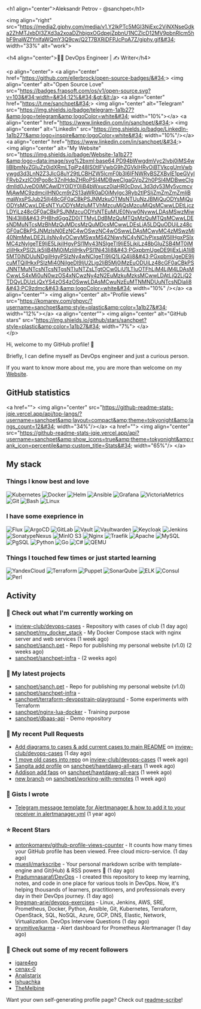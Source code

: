 &lt;h1 align=&#34;center&#34;&gt;Aleksandr Petrov - @sanchpet&lt;/h1&gt;

&lt;img align=&#34;right&#34; src=&#34;https://media2.giphy.com/media/v1.Y2lkPTc5MGI3NjExc2ViNXNseGdka2ZhMTJxbDI3ZXd3a2xoaDZhbjgxOGdpejZpbnU1NCZlcD12MV9pbnRlcm5hbF9naWZfYnlfaWQmY3Q9cw/Q2T7BXRiDFPJcPoA7Z/giphy.gif&#34; width=&#34;33%&#34; alt=&#34;work&#34;&gt; 

&lt;h4 align=&#34;center&#34;&gt;👨‍💻 DevOps Engineer | ✍️ Writer&lt;/h4&gt;

&lt;p align=&#34;center&#34;&gt;
    &lt;a align=&#34;center&#34; href=&#34;https://github.com/ellerbrock/open-source-badges/&#34;&gt;
        &lt;img align=&#34;center&#34; alt=&#34;Open Source Love&#34; src=&#34;https://badges.frapsoft.com/os/v1/open-source.svg?v=103&#34;width=&#34;12%&#34;&gt;&lt;/a&gt;
    &lt;a align=&#34;center&#34; href=&#34;https://t.me/sanchpet&#34;&gt;
        &lt;img align=&#34;center&#34; alt=&#34;Telegram&#34; src=&#34;https://img.shields.io/badge/telegram-1a1b27?&amp;logo=telegram&amp;logoColor=white&#34; width=&#34;10%&#34;&gt;&lt;/a&gt;
    &lt;a align=&#34;center&#34; href=&#34;https://www.linkedin.com/in/sanchpet/&#34;&gt;
        &lt;img align=&#34;center&#34; alt=&#34;LinkedIn&#34; src=&#34;https://img.shields.io/badge/LinkedIn-1a1b27?&amp;logo=inspire&amp;logoColor=white&#34; width=&#34;10%&#34;/&gt;&lt;/a&gt;
    &lt;a align=&#34;center&#34; href=&#34;https://www.linkedin.com/in/sanchpet/&#34;&gt;
        &lt;img align=&#34;center&#34; alt=&#34;My Website&#34; src=&#34;https://img.shields.io/badge/Website-1a1b27?&amp;logo=data:image/svg%2bxml;base64,PD94bWwgdmVyc2lvbj0iMS4wIiBlbmNvZGluZz0idXRmLTgiPz48IS0tIFVwbG9hZGVkIHRvOiBTVkcgUmVwbywgd3d3LnN2Z3JlcG8uY29tLCBHZW5lcmF0b3I6IFNWRyBSZXBvIE1peGVyIFRvb2xzIC0tPgo8c3ZnIHdpZHRoPSI4MDBweCIgaGVpZ2h0PSI4MDBweCIgdmlld0JveD0iMCAwIDY0IDY0IiB4bWxucz0iaHR0cDovL3d3dy53My5vcmcvMjAwMC9zdmciIHN0cm9rZS13aWR0aD0iMyIgc3Ryb2tlPSIjZmZmZmZmIiBmaWxsPSJub25lIj48cGF0aCBkPSJNMzkuOTMsNTUuNzJBMjQuODYsMjQuODYsMCwxLDEsNTYuODYsMzIuMTVhMzcuMjQsMzcuMjQsMCwwLDEtLjczLDYiLz48cGF0aCBkPSJNMzcuODYsNTEuMUE0Nyw0NywwLDAsMSwzMiw1Ni43Ii8&#43;PHBhdGggZD0iTTMyLDdBMzQuMTQsMzQuMTQsMCwwLDEsNDMuNTcsMzBhMzQuMDcsMzQuMDcsMCwwLDEsLjA5LDQuODUiLz48cGF0aCBkPSJNMzIsN0EzNC4wOSwzNC4wOSwwLDAsMCwyMC4zMSwzMi40NmMwLDE2LjIsNy4yOCwyMSwxMS42NiwyNC4yNCIvPjxsaW5lIHgxPSIxMC4zNyIgeTE9IjE5LjkiIHgyPSI1My43NSIgeTI9IjE5LjkiLz48bGluZSB4MT0iMzIiIHkxPSI2Ljk5IiB4Mj0iMzIiIHkyPSI1Ni43Ii8&#43;PGxpbmUgeDE9IjExLjA1IiB5MT0iNDUuNDgiIHgyPSIzNy4wNCIgeTI9IjQ1LjQ4Ii8&#43;PGxpbmUgeDE9IjcuMTQiIHkxPSIzMi40NiIgeDI9IjU2Ljg2IiB5Mj0iMzEuODUiLz48cGF0aCBkPSJNNTMuNTcsNTcsNTgsNTIuNTZsLTgtOCw0LjU1LTIuOTFhLjM4LjM4LDAsMCwwLS4xMi0uN0wzOS4xNCwzNy4zN2EuMzkuMzksMCwwLDAtLjQ2LjQ2TDQyLDUzLjQxYS4zOS4zOSwwLDAsMCwuNzEuMTNMNDUuNTcsNDlaIi8&#43;PC9zdmc&#43;&amp;logoColor=white&#34; width=&#34;10%&#34; /&gt;&lt;/a&gt;
    &lt;a align=&#34;center&#34;&#34;&gt;
        &lt;img align=&#34;center&#34; alt=&#34;Profile views&#34; src=&#34;https://komarev.com/ghpvc/?username=sanchpet&amp;style=plastic&amp;color=1a1b27&#34; width=&#34;12%&#34;&gt;&lt;/a&gt;
    &lt;a align=&#34;center&#34;&#34;&gt;
        &lt;img align=&#34;center&#34; alt=&#34;GitHub stars&#34; src=&#34;https://img.shields.io/github/stars/sanchpet?style=plastic&amp;color=1a1b27&#34; width=&#34;7%&#34;&gt;
    &lt;/a&gt;                            
&lt;/p&gt;

Hi, welcome to my GitHub profile! 👋

Briefly, I can define myself as DevOps engineer and just a curious person.

If you want to know more about me, you are more than welcome on my [Website](https://sanch.pet).

## GitHub statistics

&lt;a href=&#34;&#34;&gt;
  &lt;img align=&#34;center&#34; src=&#34;https://github-readme-stats-jqie.vercel.app/api/top-langs/?username=sanchpet&amp;layout=compact&amp;theme=tokyonight&amp;langs_count=12&#34; width=&#34;34%&#34;/&gt;&lt;/a&gt;
&lt;a href=&#34;&#34;&gt;
  &lt;img align=&#34;center&#34; src=&#34;https://github-readme-stats-jqie.vercel.app/api?username=sanchpet&amp;show_icons=true&amp;theme=tokyonight&amp;rank_icon=percentile&amp;custom_title=Stats&#34; width=&#34;65%&#34;/&gt;
&lt;/a&gt;

## My stack

### Things I know best and love

![Kubernetes](https://img.shields.io/badge/k8s-1a1b27?&logo=kubernetes&logoColor=white)
![Docker](https://img.shields.io/badge/Docker-1a1b27?&logo=docker&logoColor=white)
![Helm](https://img.shields.io/badge/Helm-1a1b27?&logo=helm&logoColor=white)
![Ansible](https://img.shields.io/badge/Ansible-1a1b27?logo=ansible&logoColor=white)
![Grafana](https://img.shields.io/badge/Grafana%20&%20Loki%20&%20Tempo-1a1b27?&logo=grafana&logoColor=white)
![VictoriaMetrics](https://img.shields.io/badge/VictoriaMetrics-1a1b27?&logo=VictoriaMetrics&logoColor=white)
![Git](https://img.shields.io/badge/Git-1a1b27?&logo=git&logoColor=white)
![Bash](https://img.shields.io/badge/Bash-1a1b27?&logo=gnu-bash&logoColor=white)
![Linux](https://img.shields.io/badge/RHEL%2FDeb--like-1a1b27?&logo=linux&logoColor=white)

### I have some exeprience in

![Flux](https://img.shields.io/badge/Flux-1a1b27?&logo=flux&logoColor=white)
![ArgoCD](https://img.shields.io/badge/ArgoCD-1a1b27?&logo=argo&logoColor=white)
![GitLab](https://img.shields.io/badge/GitLab%20CI-1a1b27?&logo=gitlab&logoColor=white)
![Vault](https://img.shields.io/badge/Vault-1a1b27?&logo=vault&logoColor=white)
![Vaultwarden](https://img.shields.io/badge/Vaultwarden-1a1b27?&logo=vaultwarden&logoColor=white)
![Keycloak](https://img.shields.io/badge/Keycloak-1a1b27?&logo=keycloak&logoColor=white)
![Jenkins](https://img.shields.io/badge/Jenkins-1a1b27?&logo=jenkins&logoColor=white)
![SonatypeNexus](https://img.shields.io/badge/Nexus-1a1b27?&logo=sonatype&logoColor=white)
![MinIO S3](https://img.shields.io/badge/MinIO%20S3-1a1b27?&logo=minio&logoColor=white)
![Nginx](https://img.shields.io/badge/Nginx-1a1b27?logo=nginx&logoColor=white)
![Traefik](https://img.shields.io/badge/Traefik-1a1b27?logo=traefikproxy&logoColor=white)
![Apache](https://img.shields.io/badge/Apache-1a1b27?logo=apache&logoColor=white)
![MySQL](https://img.shields.io/badge/MySQL-1a1b27?logo=mysql&logoColor=white)
![PgSQL](https://img.shields.io/badge/PgSQL-1a1b27?logo=postgresql&logoColor=white)
![Python](https://img.shields.io/badge/Python-1a1b27?logo=python&logoColor=white)
![Go](https://img.shields.io/badge/Go-1a1b27?logo=go&logoColor=white)
![C#](https://img.shields.io/badge/C%23-1a1b27?logo=sharp&logoColor=white)
![QEMU](https://img.shields.io/badge/QEMU-1a1b27?logo=qemu&logoColor=white)

### Things I touched few times or just started learning

![YandexCloud](https://img.shields.io/badge/Yandex%20Cloud-1a1b27?logo=yandexcloud&logoColor=white)
![Terraform](https://img.shields.io/badge/Terraform-1a1b27?logo=terraform&logoColor=white)
![Puppet](https://img.shields.io/badge/Puppet-1a1b27?logo=puppet&logoColor=white)
![SonarQube](https://img.shields.io/badge/SonarQube-1a1b27?logo=sonarqubeserver&logoColor=white)
![ELK](https://img.shields.io/badge/ELK-1a1b27?&logo=elasticstack&logoColor=white)
![Consul](https://img.shields.io/badge/Consul-1a1b27?&logo=consul&logoColor=white)
![Perl](https://img.shields.io/badge/Perl-1a1b27?logo=perl&logoColor=white)

## Activity

### 👷 Check out what I'm currently working on

- [inview-club/devops-cases](https://github.com/inview-club/devops-cases) - Repository with cases of club (1 day ago)
- [sanchpet/my_docker_stack](https://github.com/sanchpet/my_docker_stack) - My Docker Compose stack with nginx server and web services (1 week ago)
- [sanchpet/sanch.pet](https://github.com/sanchpet/sanch.pet) - Repo for publishing my personal website (v1.0) (2 weeks ago)
- [sanchpet/sanchpet-infra](https://github.com/sanchpet/sanchpet-infra) -  (2 weeks ago)

### 🌱 My latest projects

- [sanchpet/sanch.pet](https://github.com/sanchpet/sanch.pet) - Repo for publishing my personal website (v1.0)
- [sanchpet/sanchpet-infra](https://github.com/sanchpet/sanchpet-infra) - 
- [sanchpet/terraform-devopstrain-playground](https://github.com/sanchpet/terraform-devopstrain-playground) - Some experiments with Terraform
- [sanchpet/nginx-lua-docker](https://github.com/sanchpet/nginx-lua-docker) - Training purpose
- [sanchpet/dbaas-api](https://github.com/sanchpet/dbaas-api) - Demo repository

### 🔨 My recent Pull Requests

- [Add diagrams to cases &amp; add current cases to main README](https://github.com/inview-club/devops-cases/pull/3) on [inview-club/devops-cases](https://github.com/inview-club/devops-cases) (1 day ago)
- [1 move old cases into repo](https://github.com/inview-club/devops-cases/pull/2) on [inview-club/devops-cases](https://github.com/inview-club/devops-cases) (1 week ago)
- [Sangita add profile](https://github.com/sanchpet/hawtdawg-all-ears/pull/2) on [sanchpet/hawtdawg-all-ears](https://github.com/sanchpet/hawtdawg-all-ears) (1 week ago)
- [Addison add faqs](https://github.com/sanchpet/hawtdawg-all-ears/pull/1) on [sanchpet/hawtdawg-all-ears](https://github.com/sanchpet/hawtdawg-all-ears) (1 week ago)
- [new branch](https://github.com/sanchpet/working-with-remotes/pull/1) on [sanchpet/working-with-remotes](https://github.com/sanchpet/working-with-remotes) (1 week ago)

### 📓 Gists I wrote

- [Telegram message template for Alertmanager &amp; how to add it to your receiver in alertmanager.yml](https://gist.github.com/7641275a42243d3667b3146c5402be40) (1 year ago)

### ⭐ Recent Stars

- [antonkomarev/github-profile-views-counter](https://github.com/antonkomarev/github-profile-views-counter) - It counts how many times your GitHub profile has been viewed. Free cloud micro-service. (1 day ago)
- [muesli/markscribe](https://github.com/muesli/markscribe) - Your personal markdown scribe with template-engine and Git(Hub) &amp; RSS powers 📜 (1 day ago)
- [Pradumnasaraf/DevOps](https://github.com/Pradumnasaraf/DevOps) - I created this repository to keep my learning, notes, and code in one place for various tools in DevOps. Now, it&#39;s helping thousands of learners, practitioners, and professionals every day in their DevOps journey. (1 day ago)
- [bregman-arie/devops-exercises](https://github.com/bregman-arie/devops-exercises) - Linux, Jenkins, AWS, SRE, Prometheus, Docker, Python, Ansible, Git, Kubernetes, Terraform, OpenStack, SQL, NoSQL, Azure, GCP, DNS, Elastic, Network, Virtualization. DevOps Interview Questions (1 day ago)
- [prymitive/karma](https://github.com/prymitive/karma) - Alert dashboard for Prometheus Alertmanager (1 day ago)

### 👯 Check out some of my recent followers

- [igare4eg](https://github.com/igare4eg)
- [cenax-0](https://github.com/cenax-0)
- [Analistarjx](https://github.com/Analistarjx)
- [Ishuachka](https://github.com/Ishuachka)
- [TheMelbine](https://github.com/TheMelbine)

Want your own self-generating profile page? Check out [readme-scribe](https://github.com/muesli/readme-scribe)!

